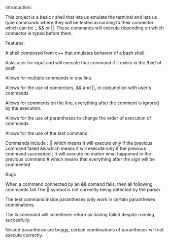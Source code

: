 Introduction:

This project is a basic r shell that lets us emulate the terminal and lets us type commands where they will be tested according to their connector which can be ;, && or ||. These commands will execute depending on which connector is typed before them.

Features:

A shell composed from c++ that emulates behavior of a bash shell.

Asks user for input and will execute that command if it exists in the /bin/ of bash

Allows for multiple commands in one line.

Allows for the use of connectors, && and ||, in conjunction with user's commands

Allows for comments on the line, everything after the comment is ignored by the execution.

Allows for the use of parantheses to change the order of execution of commands.

Allows for the use of the test command.

Commands include : || which means it will execute only if the previous command failed && which means it will execute only if the previous command succeeded ; It will execute no matter what happened in the previous command # which means that everything after the sign will be commented

Bugs

When a command connected by an && comand fails, then all following commands fail
The || symbol is not currently being detected by the parser

The test command inside parantheses only work in certain parantheses combinations.

The ls command will sometimes return as having failed despite running succesfully.

Nested paranthesis are buggy, certain combinations of parantheses will not execute correctly.
